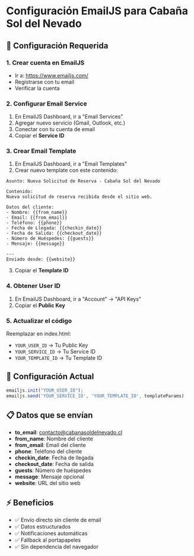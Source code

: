 # Configuración EmailJS para Cabaña Sol del Nevado

## 📧 Configuración Requerida

### 1. Crear cuenta en EmailJS
- Ir a: https://www.emailjs.com/
- Registrarse con tu email
- Verificar la cuenta

### 2. Configurar Email Service
1. En EmailJS Dashboard, ir a "Email Services"
2. Agregar nuevo servicio (Gmail, Outlook, etc.)
3. Conectar con tu cuenta de email
4. Copiar el **Service ID**

### 3. Crear Email Template
1. En EmailJS Dashboard, ir a "Email Templates"
2. Crear nuevo template con este contenido:

```
Asunto: Nueva Solicitud de Reserva - Cabaña Sol del Nevado

Contenido:
Nueva solicitud de reserva recibida desde el sitio web.

Datos del cliente:
- Nombre: {{from_name}}
- Email: {{from_email}}
- Teléfono: {{phone}}
- Fecha de Llegada: {{checkin_date}}
- Fecha de Salida: {{checkout_date}}
- Número de Huéspedes: {{guests}}
- Mensaje: {{message}}

---
Enviado desde: {{website}}
```

3. Copiar el **Template ID**

### 4. Obtener User ID
1. En EmailJS Dashboard, ir a "Account" → "API Keys"
2. Copiar el **Public Key**

### 5. Actualizar el código
Reemplazar en index.html:
- `YOUR_USER_ID` → Tu Public Key
- `YOUR_SERVICE_ID` → Tu Service ID  
- `YOUR_TEMPLATE_ID` → Tu Template ID

## 🔧 Configuración Actual

```javascript
emailjs.init("YOUR_USER_ID");
emailjs.send('YOUR_SERVICE_ID', 'YOUR_TEMPLATE_ID', templateParams)
```

## 📋 Datos que se envían

- **to_email**: contacto@cabanasoldelnevado.cl
- **from_name**: Nombre del cliente
- **from_email**: Email del cliente
- **phone**: Teléfono del cliente
- **checkin_date**: Fecha de llegada
- **checkout_date**: Fecha de salida
- **guests**: Número de huéspedes
- **message**: Mensaje opcional
- **website**: URL del sitio web

## ⚡ Beneficios

- ✅ Envío directo sin cliente de email
- ✅ Datos estructurados
- ✅ Notificaciones automáticas
- ✅ Fallback al portapapeles
- ✅ Sin dependencia del navegador 